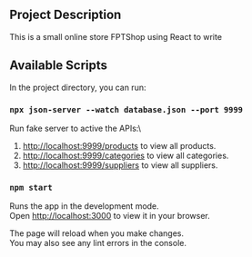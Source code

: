 ## Project Description
This is a small online store FPTShop using React to write

## Available Scripts

In the project directory, you can run:

### `npx json-server --watch database.json --port 9999`
Run fake server to active the APIs:\
1. [http://localhost:9999/products](http://localhost:9999/products) to view all products.
2. [http://localhost:9999/categories](http://localhost:9999/categories) to view all categories.
3. [http://localhost:9999/suppliers](http://localhost:9999/suppliers) to view all suppliers.

### `npm start`

Runs the app in the development mode.\
Open [http://localhost:3000](http://localhost:3000) to view it in your browser.

The page will reload when you make changes.\
You may also see any lint errors in the console.
